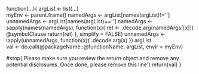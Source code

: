 function(...){
  argList <- list(...)  
  myEnv <- parent.frame()
  namedArgs <- argList[names(argList)!='']
  unnamedArgs <- argList[names(argList)=='']
  namedArgs <- sapply(names(namedArgs), function(x){
    ret <- .decode.arg(namedArgs[[x]])
@symbolClause
    return(ret)
  }, simplify = FALSE)
  unnamedArgs <- lapply(unnamedArgs, function(x){
  .decode.arg(x)
  })
  argList  
  val <- do.call(@packageName::@functionName, argList, envir = myEnv)
 
  #stop('Please make sure you review the return object and remove any potential disclosures. Once done, please remove this line')
  return(val)
 }
